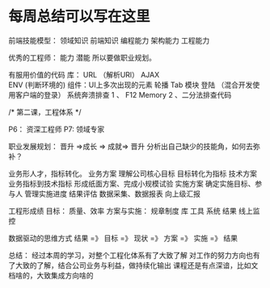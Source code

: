# 每周总结可以写在这里
前端技能模型：
  领域知识
  前端知识
  编程能力
  架构能力
  工程能力

优秀的工程师：
    能力
    潜能
    所以要做职业规划。

有服用价值的代码 
    库： 
      URL  （解析URl） 
      AJAX  
      ENV (判断环境的)
    组件：UI上多次出现的元素
    轮播
    Tab
    模块
    登陆 （混合开发使用客户端的登录）
系统奔溃排查 
    1 、 F12 Memory
    2 、二分法排查代码

/* 第二课，工程体系 */

P6： 资深工程师
P7:    领域专家 

职业发展规划：
  晋升 =>成长 => 成就=> 晋升
  分析出自己缺少的技能角，如何去弥补？

业务形人才，指标转化。
  业务方案
    理解公司核心目标
    目标转化为指标
  技术方案
    业务指标到技术指标
    形成纸面方案、完成小规模试验
  实施方案
    确定实施目标、参与人
    管理实施进度
  结果评估
    数据采集、数据报表
    向上级汇报

工程形成绩
  目标：  质量、效率
  方案与实施： 
    规章制度
    库
    工具
    系统
  结果
    线上监控

数据驱动的思维方式
  结果 =》 目标 =》 现状 =》 方案 =》 实施 =》 结果


总结：
  经过本周的学习，对整个工程化体系有了大致了解
  对工作的努力方向也有了大致的了解，结合公司业务与利益，做持续化输出
  课程还是有点深谙，比如文档啥的，大致集成方向啥的

